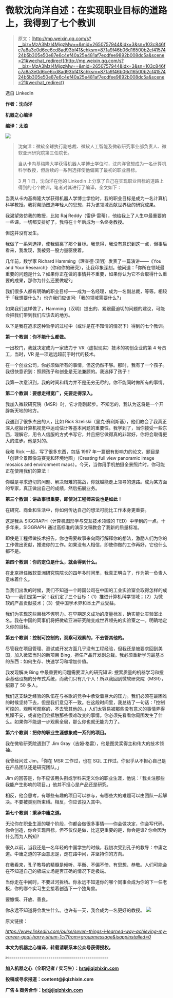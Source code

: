 # 微软沈向洋自述：在实现职业目标的道路上，我得到了七个教训

> 原文：[http://mp.weixin.qq.com/s?__biz=MzA3MzI4MjgzMw==&mid=2650757944&idx=3&sn=103c846fc7a8a3e0d6ce6cd8ad93bf41&chksm=871a9f46b06d16500b2cf4157424b5b305e50e87e6c4ef40a25e481af7ecdfee9892b008dc5a&scene=21#wechat_redirect](http://mp.weixin.qq.com/s?__biz=MzA3MzI4MjgzMw==&mid=2650757944&idx=3&sn=103c846fc7a8a3e0d6ce6cd8ad93bf41&chksm=871a9f46b06d16500b2cf4157424b5b305e50e87e6c4ef40a25e481af7ecdfee9892b008dc5a&scene=21#wechat_redirect)

选自 Linkedin

**作者：沈向洋**

**机器之心编译**

**编译：太浪**

![](../Images/199408dacb6fc71ac7266aa4733ec9ca.jpg)

> 沈向洋：微软全球执行副总裁、微软人工智能及微软研究事业部负责人、微软亚洲研究院第三任院长。
> 
> 当从卡内基梅隆大学获得机器人学博士学位时，沈向洋曾想成为一名计算机科学教授，但后续的一系列选择使他偏离了最初的职业目标。
> 
> 3 月 1 日，沈向洋在他的 LinkedIn 上分享了自己在实现职业目标的道路上得到的七个教训，笔者对其进行了编译，全文如下：

当我从卡内基梅隆大学获得机器人学博士学位时，我的职业目标是成为一名计算机科学教授。我将帮助塑造年轻人的思想，并为该领域贡献世界级的研究成果。

我渴望效仿我的教授，比如 Raj Reddy（雷伊·雷蒂），他给我上了人生中最重要的一些课。一切都安排好了。我将在十年后成为一名终身教授。

但这并没有发生。

我做了一系列选择，使我偏离了那个目标。我觉得，我没有意识到这一点，但事后看来，我发现，我被另一股力量驱使着。

几年前，数学家 Richard Hamming（理查德·汉明）发表了一篇演讲——《You and Your Research》（你和你的研究），让我印象深刻。他问道：「你所在领域最重要的问题是什么？如果你正在做的事情并不重要，如果你认为它不会取得什么重要的成果，那你为什么还要做呢?」

我们很多人都有明确的职业目标——成为一名经理，成为一名副总裁，等等。相较于「我想要什么?」也许我们应该问:「我的领域需要什么?」

如果我们这样做了，Hamming（汉明）提出的、紧跟最迫切的问题的建议，可能会把我们带到我们应该去的地方。

以下是我在追求这种哲学的过程中（或许是在不知情的情况下）得到的七个教训。

**第一个教训：你不能什么都做。**

一出校门，我就决定成为一家致力于 VR（虚拟现实）技术的初创企业的第 4 号员工，当时，VR 是一项远远超前于时代的技术。

在一个创业公司，你必须做所有的事情，但这仍然不够。那时，我有了一个孩子。我很快意识到：照顾孩子和创业是无法兼顾的。我选择了孩子！

我第一次意识到，我的时间和精力并不是无穷无尽的。你不能同时做所有的事情。

**第二个教训：要想走得宽广，先要走得深入。**

我加入微软研究院（MSR）时，它才刚刚起步。不知怎的，我认为这将是一个开辟新天地的地方。

我遇到了很多杰出的人，比如 Rick Szeliski（里克·赛利斯基），他们教会了我真正深入挖掘计算机视觉中运动估计等基本问题的重要性。我学到了，当你接受一些东西，理解它，用令人信服的方式书写它，并且把它做得真的非常好，你将会取得更大的进步。他是对的。

我和 Rick 一起，写了很多东西，包括 1997 年一篇很有影响力的论文，题目是「创建全景图像马赛克和环境地图」（Creating full view panoramic image mosaics and environment maps）。今天，当你用手机拍摄全景照片时，你可能正在使用我们的算法！

你越是寻求迫切的问题、解决艰难的挑战，你就越能走上领导的道路。成为某方面的专家，真正做出自己的成绩，然后拓展业务。

**第三个教训：讲故事很重要，即使对工程师来说也是如此！**

在研究、商业和生活中，你如何传达自己的想法可能比工作本身更重要。

这是我从 SIGGRAPH（计算机图形学与交互技术领域的 TED）中学到的一点。十多年来，SIGGRAPH 通过高标准的演示文稿教会了我新的质量标准。

即使是工程师做技术报告，你也需要故事来向同行解释你的想法，激励人们为你的工作做出贡献，推进你的工作。如果没有人相信，即使你做的工作再好，它也什么都不是。

**第四个教训：你的定位是什么，就会得到什么。**

在北京担任微软亚洲研究院院长的四年多时间里，我真正明白了，作为第一负责人意味着什么。

当我们出发的时候，我们不知道一个跨国公司在中国的工业实验室会取得怎样的成功——我们是第一家！我们定了三个目标：（1）推进计算机科学领域；（2）为微软的产品贡献技术；（3）使中国学术界和本土产业受益。

我们为实现这些目标不懈努力。在早期定义成功的度量标准，确实能让实验室出名。我在中国的同事们将把微软亚洲研究院变成世界领先的实验室之一。明确地定义你的目标。

**第五个教训：控制可控制的，观察可观察的，不去管其他的。**

尽管我在项目管理、测试或开发方面几乎没有工程经验，但我还是被要求回到美国，加入微软当时的新项目 Bing，担任产品开发副总裁。我必须重新学习最基本的东西：如何生存、快速学习和增加价值。

我发现解决 Bing 中最重要的问题需要深入的研究知识: 搜索质量的机器学习和搜索基础设施的分布式系统，而我们只有几个人！所以我回到微软研究院（MSR），招募了 50 多人。

我们这支缺乏经验的队伍在与谷歌的竞争中承受着巨大的压力。我们必须在最困难的时候坚持下去，但是我们意见不一致。在这段时间里，我总结了一句话：「控制可控的，观察可观察的，不去管其他的。」人们太容易被那些没有意义的事情弄得焦躁不安，或者他们会抵触那些很难改变的事情。你必须先看看你周围发生了什么。如果你不能退一步观察全局，那么你也就无能为力了。

**第六个教训：把你的职业生涯想象成一系列的项目。**

我在微软研究院遇到了 Jim Gray（吉姆·格雷），他是图灵奖得主和伟大的技术领袖。

我曾经问过 Jim，「你在 MSR 工作过，也在 SQL 工作过。你似乎从不担心自己是在产品团队还是研究团队。」

Jim 的回答是，你不应该用头衔或学科来定义你的职业生涯，他说：「我关注那些我能产生影响的项目。」他并不担心是产品还是研究。

相反，他会思考，有哪些有趣的项目可以参与，有哪些大的难题可以由团队一起解决。不要被类别所束缚。相反，你应该投入其中。

**第七个教训：秉承中庸之道。**

无论你在职业生涯的哪个阶段，你都会做很多事情——你会做决定，你会写代码，你会创造，你会实现目标。但不仅仅是做，比这更重要的是，你会是谁? 你会因为什么而为人所知?

很久以前，当我还是一名年轻的中国学生的时候，我初次受到孔子的教导：中庸之道。中庸之道的字面意思是，走在路中间，并坚持你的方向。

在我看来，孔子教导的精髓是倾听、平衡、不偏不倚、有思想、恭敬。人们可能会在不知道自己的极端立场是否正确的情况下走极端。

当你走在中间时，不要过河拆桥。你永远不知道你的哪个同事会成为你的下一任老板，你的哪个实习生会接着创造下一个独角兽。

要慷慨、开放、善良。

你永远不知道将会发生什么。也许有一天，我会成为一名更好的教授。 ***![](../Images/98db554c57db91144fde9866558fb8c3.jpg)***

原文链接：

*https://www.linkedin.com/pulse/seven-things-i-learned-way-achieving-my-career-goal-harry-shum-1c/?from=groupmessage&isappinstalled=0*

****本文为机器之心编译，**转载请联系本公众号获得授权****。**

✄------------------------------------------------

**加入机器之心（全职记者 / 实习生）：hr@jiqizhixin.com**

**投稿或寻求报道：**content**@jiqizhixin.com**

**广告 & 商务合作：bd@jiqizhixin.com**